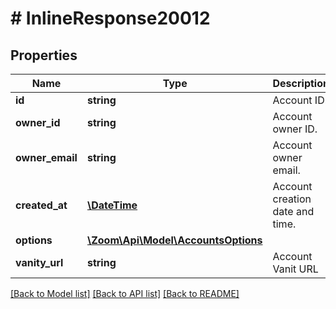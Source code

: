 # # InlineResponse20012

## Properties

Name | Type | Description | Notes
------------ | ------------- | ------------- | -------------
**id** | **string** | Account ID. | [optional] 
**owner_id** | **string** | Account owner ID. | [optional] 
**owner_email** | **string** | Account owner email. | [optional] 
**created_at** | [**\DateTime**](\DateTime.md) | Account creation date and time. | [optional] 
**options** | [**\Zoom\Api\Model\AccountsOptions**](AccountsOptions.md) |  | [optional] 
**vanity_url** | **string** | Account Vanit URL | [optional] 

[[Back to Model list]](../../README.md#documentation-for-models) [[Back to API list]](../../README.md#documentation-for-api-endpoints) [[Back to README]](../../README.md)


